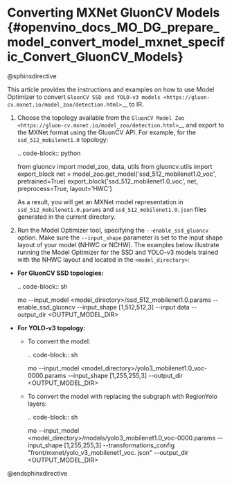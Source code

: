 # Converting MXNet GluonCV Models {#openvino_docs_MO_DG_prepare_model_convert_model_mxnet_specific_Convert_GluonCV_Models}

@sphinxdirective

This article provides the instructions and examples on how to use Model Optimizer to convert `GluonCV SSD and YOLO-v3 models <https://gluon-cv.mxnet.io/model_zoo/detection.html>`__ to IR.

1. Choose the topology available from the `GluonCV Model Zoo <https://gluon-cv.mxnet.io/model_zoo/detection.html>`__ and export to the MXNet format using the GluonCV API. For example, for the ``ssd_512_mobilenet1.0`` topology:

   .. code-block:: python

      from gluoncv import model_zoo, data, utils
      from gluoncv.utils import export_block
      net = model_zoo.get_model('ssd_512_mobilenet1.0_voc', pretrained=True)
      export_block('ssd_512_mobilenet1.0_voc', net, preprocess=True, layout='HWC')

   As a result, you will get an MXNet model representation in ``ssd_512_mobilenet1.0.params`` and ``ssd_512_mobilenet1.0.json`` files generated in the current directory.

2. Run the Model Optimizer tool, specifying the ``--enable_ssd_gluoncv`` option. Make sure the ``--input_shape`` parameter is set to the input shape layout of your model (NHWC or NCHW). The examples below illustrate running the Model Optimizer for the SSD and YOLO-v3 models trained with the NHWC layout and located in the ``<model_directory>``:

* **For GluonCV SSD topologies:**

  .. code-block:: sh

     mo --input_model <model_directory>/ssd_512_mobilenet1.0.params --enable_ssd_gluoncv --input_shape [1,512,512,3] --input data --output_dir <OUTPUT_MODEL_DIR>

* **For YOLO-v3 topology:**

  * To convert the model:

    .. code-block:: sh

       mo --input_model <model_directory>/yolo3_mobilenet1.0_voc-0000.params  --input_shape [1,255,255,3] --output_dir <OUTPUT_MODEL_DIR>

  * To convert the model with replacing the subgraph with RegionYolo layers:

    .. code-block:: sh

       mo --input_model <model_directory>/models/yolo3_mobilenet1.0_voc-0000.params  --input_shape [1,255,255,3] --transformations_config "front/mxnet/yolo_v3_mobilenet1_voc.  json" --output_dir <OUTPUT_MODEL_DIR>


@endsphinxdirective
